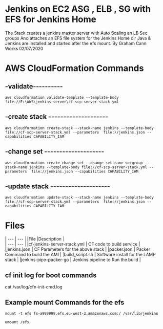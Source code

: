 # Jenkins on EC2 ASG , ELB , SG with EFS for Jenkins Home 
 The Stack creates a jenkins master server 
 with Auto Scaling an LB Sec groups 
 And attaches an EFS file system for the Jenkins Home dir
 Java & Jenkins are installed and started after the efs mount.
 By Graham Cann  Works 02/07/2020

# AWS CloudFormation Commands


## -validate----------
```
aws cloudformation validate-template --template-body file://F:\AWS\jenkins-server\cf-scp-server-stack.yml
```

## -create stack --------------------
```
aws cloudformation create-stack --stack-name jenkins --template-body file://cf-scp-server-stack.yml --parameters  file://jenkins.json --capabilities CAPABILITY_IAM 
```
## -change set --------------------
```
aws cloudformation create-change-set --change-set-name secgroup --stack-name jenkins --template-body file://cf-scp-server-stack.yml --parameters  file://jenkins.json --capabilities CAPABILITY_IAM 
```

## -update stack --------------------
```
aws cloudformation update-stack --stack-name jenkins --template-body file://cf-scp-server-stack.yml --parameters  file://jenkins.json --capabilities CAPABILITY_IAM 
```

# Files

| --- | --- |
|File |Description |  
| --- | --- | 
|cf-jenkins-server-stack.yml | CF code to build service | 
|jenkins.json | CF Parameters for the above stack | 
|packer.json | Packer Command to build the AMI | 
|build_script.sh | Software install for the LAMP stack | 
|jenkins-pipe-packer-go | Jenkins pipeline to Run the build |




## cf init log for boot commands

cat /var/log/cfn-init-cmd.log


## Example mount Commands for the efs
```
mount -t efs fs-a999999.efs.eu-west-2.amazonaws.com:/ /var/lib/jenkins

umount /efs
```

